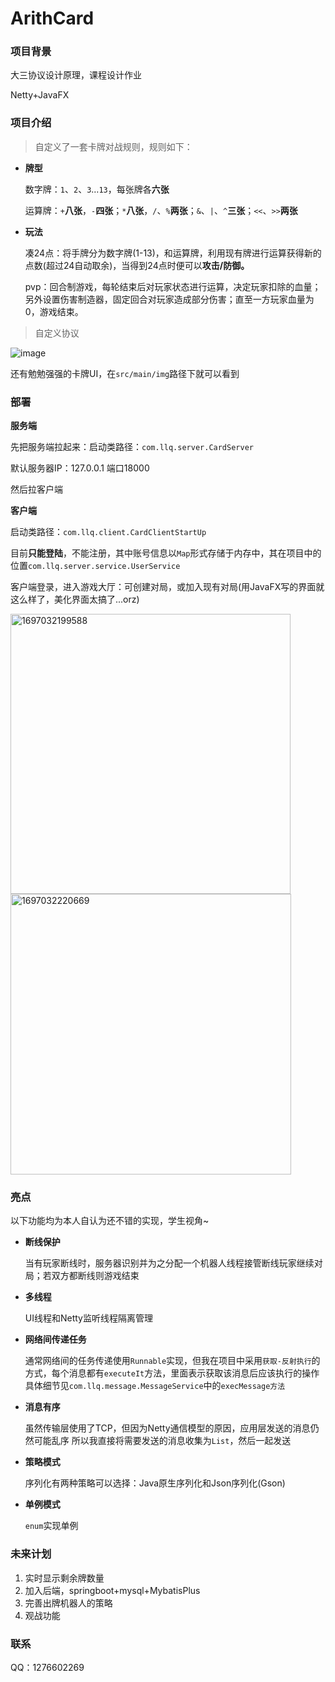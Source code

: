 # ArithCard

### 项目背景

大三协议设计原理，课程设计作业

Netty+JavaFX

### 项目介绍

> 自定义了一套卡牌对战规则，规则如下：

- **牌型**
  
  数字牌：`1`、`2`、`3`…`13`，每张牌各**六张**

  运算牌：`+`**八张**，`-`**四张**；`*`**八张**，`/`、`%`**两张**；`&`、`|`、`^`**三张**；`<<`、`>>`**两张**

- **玩法**
  
  凑24点：将手牌分为数字牌(1-13)，和运算牌，利用现有牌进行运算获得新的点数(超过24自动取余)，当得到24点时便可以**攻击/防御。**
  
  pvp：回合制游戏，每轮结束后对玩家状态进行运算，决定玩家扣除的血量；另外设置伤害制造器，固定回合对玩家造成部分伤害；直至一方玩家血量为0，游戏结束。

> 自定义协议

![image](https://github.com/LuoZero-World/ArithCard/assets/99077678/ef2f01ea-261a-4120-91c4-cbbe9332d1ff)

还有勉勉强强的卡牌UI，在`src/main/img`路径下就可以看到

### 部署

**服务端**

先把服务端拉起来：启动类路径：`com.llq.server.CardServer`

默认服务器IP：127.0.0.1	端口18000

然后拉客户端

**客户端**

启动类路径：`com.llq.client.CardClientStartUp`

目前**只能登陆**，不能注册，其中账号信息以`Map`形式存储于内存中，其在项目中的位置`com.llq.server.service.UserService`

客户端登录，进入游戏大厅：可创建对局，或加入现有对局(用JavaFX写的界面就这么样了，美化界面太搞了...orz)

<img width="448" alt="1697032199588" src="https://github.com/LuoZero-World/ArithCard/assets/99077678/937f4147-bdfe-409e-8904-6380eaec4682"/>

<img width="449" alt="1697032220669" src="https://github.com/LuoZero-World/ArithCard/assets/99077678/84e77a99-8193-4968-a871-4c48893934bf"/>

### 亮点
以下功能均为本人自认为还不错的实现，学生视角~
- **断线保护**

  当有玩家断线时，服务器识别并为之分配一个机器人线程接管断线玩家继续对局；若双方都断线则游戏结束

- **多线程**

  UI线程和Netty监听线程隔离管理

- **网络间传递任务**

  通常网络间的任务传递使用`Runnable`实现，但我在项目中采用`获取-反射执行`的方式，每个消息都有`executeIt`方法，里面表示获取该消息后应该执行的操作
  具体细节见`com.llq.message.MessageService`中的`execMessage方法`

- **消息有序**

  虽然传输层使用了TCP，但因为Netty通信模型的原因，应用层发送的消息仍然可能乱序
  所以我直接将需要发送的消息收集为`List`，然后一起发送

- **策略模式**

  序列化有两种策略可以选择：Java原生序列化和Json序列化(Gson)

- **单例模式**

  `enum`实现单例

### 未来计划
1. 实时显示剩余牌数量
2. 加入后端，springboot+mysql+MybatisPlus
3. 完善出牌机器人的策略
4. 观战功能

### 联系
QQ：1276602269

